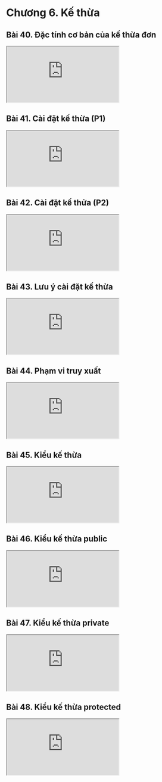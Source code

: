 # Chương 6. Kế thừa

## Bài 40. Đặc tính cơ bản của kế thừa đơn

<div class="videoZen">
  <iframe src="https://drive.google.com/file/d/1o1oa-YF7LO2PyQndrEwPANKDk2V3lW11/preview" allow="autoplay"></iframe>
</div>

## Bài 41. Cài đặt kế thừa (P1)

<div class="videoZen">
  <iframe src="https://drive.google.com/file/d/1OOU5JOSza2KpRXtmuFA-o_QEcUNpwFDt/preview" allow="autoplay"></iframe>
</div>

## Bài 42. Cài đặt kế thửa (P2)

<div class="videoZen">
  <iframe src="https://drive.google.com/file/d/1ceA9EE2UUHOWiwA-kkvqfAR1xES5av1S/preview" allow="autoplay"></iframe>
</div>

## Bài 43. Lưu ý cài đặt kế thừa

<div class="videoZen">
  <iframe src="https://drive.google.com/file/d/11wA51yJwVVI6vqB1lq8yMzMEQcg5xrEq/preview" allow="autoplay"></iframe>
</div>

## Bài 44. Phạm vi truy xuất

<div class="videoZen">
  <iframe src="https://drive.google.com/file/d/1WoxTGfVOXypfzBjURdZeg6YQ2HJbFeeK/preview" allow="autoplay"></iframe>
</div>

## Bài 45. Kiểu kế thừa

<div class="videoZen">
  <iframe src="https://drive.google.com/file/d/1eXjWZGa0QLY2vqMkeYAhbkCH8_yrqFx9/preview" allow="autoplay"></iframe>
</div>

## Bài 46. Kiểu kế thừa public

<div class="videoZen">
  <iframe src="https://drive.google.com/file/d/1L8-cxAOJ9qTQOnq-8D9hMPQ616J9uq8U/preview" allow="autoplay"></iframe>
</div>

## Bài 47. Kiểu kế thừa private

<div class="videoZen">
  <iframe src="https://drive.google.com/file/d/1GyWVqzVKZa7MtAvoOUHWf7ZetUP1mxn0/preview" allow="autoplay"></iframe>
</div>

## Bài 48. Kiểu kế thừa protected

<div class="videoZen">
  <iframe src="https://drive.google.com/file/d/1oMhOgdT63NL3IDxz61F6HlJ3mQza3woe/preview" allow="autoplay"></iframe>
</div>
